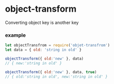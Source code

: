 # object-transform

Converting object key is another key

### example
```javascript
let objectTransfrom = require('objet-transfrom')
let data = { old: 'string in old' }

objectTransform({ old:'new' }, data)
// { new:'string in old' }

objectTransform({ old:'new' }, data, true)
// { old:'string in old', new:'string in old' }
```


